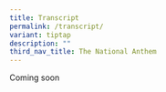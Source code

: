 ```yaml
---
title: Transcript
permalink: /transcript/
variant: tiptap
description: ""
third_nav_title: The National Anthem
---
```

<p>Coming soon</p>